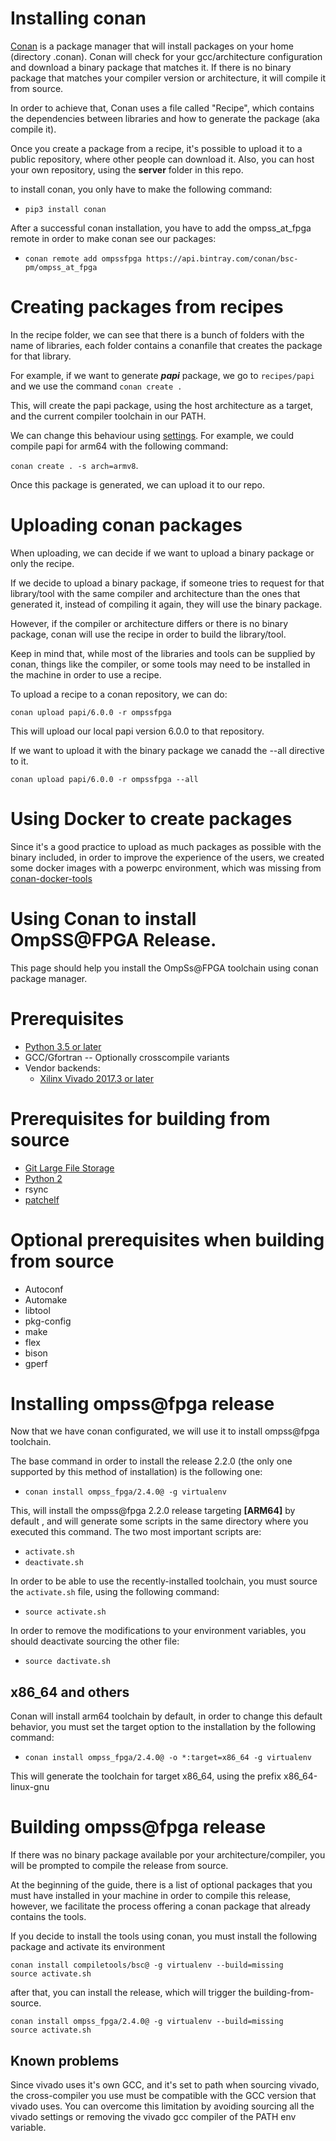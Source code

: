 # Installing conan

[Conan](conan.io)  is a package manager that will install packages on your home (directory .conan).  Conan will check for your gcc/architecture configuration and download a binary package that matches it. If there is no binary package that matches your compiler version or architecture, it will compile it from source.


In order to achieve that, Conan uses a file called "Recipe", which contains the dependencies between libraries and how to generate the package (aka compile it). 

Once you create a package from a recipe, it's possible to upload it to a public repository, where other people can download it. Also, you can host your own repository, using the **server** folder in this repo.

to install conan, you only have to make the following command:
* `pip3 install conan` 

After a successful conan installation, you have to add the ompss_at_fpga remote in order to make conan see our packages:
* `conan remote add ompssfpga https://api.bintray.com/conan/bsc-pm/ompss_at_fpga` 
  

# Creating packages from recipes

In the recipe folder, we can see that there is a bunch of folders with the name of libraries, each folder contains a conanfile that creates the package for that library.

For example, if we want to generate ***papi*** package, we go to
``recipes/papi`` and we use the command ``conan create .``

This, will create the papi package, using the host architecture as a target, and the current compiler toolchain in our PATH. 

We can change this behaviour using [settings](https://docs.conan.io/en/latest/creating_packages/getting_started.html#creating-and-testing-packages). For example, we could compile papi for arm64 with the following command:

 ``conan create . -s arch=armv8``. 


Once this package is generated, we can upload it to our repo.

# Uploading conan packages

When uploading, we can decide if we want to upload a binary package or only the recipe.

If we decide to upload a binary package, if someone tries to request for that library/tool with the same compiler and architecture than the ones that generated it, instead of compiling it again, they will use the binary package. 

However, if the compiler or architecture differs or there is no binary package, conan will use the recipe in order to build the library/tool.

Keep in mind that, while most of the libraries and tools can be supplied by conan, things like the compiler, or some tools may need to be installed in the machine in order to use a recipe. 

To upload a recipe to a conan repository, we can do:

``conan upload papi/6.0.0 -r ompssfpga``

This will upload our local papi version 6.0.0 to that repository.

If we want to upload it with the binary package we canadd the --all directive to it.

``conan upload papi/6.0.0 -r ompssfpga --all``


# Using Docker to create packages

Since it's a good practice to upload as much packages as possible with the binary included, in order to improve the experience of the users, we created some docker images with a powerpc environment, which was missing from [conan-docker-tools](https://github.com/conan-io/conan-docker-tools) 
#  Using Conan to install OmpSS@FPGA Release.

This page should help you install the OmpSs@FPGA toolchain using conan package manager.

# Prerequisites
 - [Python 3.5 or later](https://www.python.org/)
 - GCC/Gfortran
-- Optionally crosscompile variants
 - Vendor backends:
   - [Xilinx Vivado 2017.3 or later](https://www.xilinx.com/products/design-tools/vivado.html)



# Prerequisites for building from source
 - [Git Large File Storage](https://git-lfs.github.com/)
 - [Python 2](https://www.python.org/)
 - rsync
 - [patchelf](https://github.com/NixOS/patchelf)

# Optional prerequisites when building from source
- Autoconf
- Automake
- libtool
- pkg-config
- make
- flex
- bison
- gperf




# Installing ompss@fpga release


Now that we have conan configurated, we will use it to install ompss@fpga toolchain.

The base command in order to install the release 2.2.0 (the only one supported by this method of installation) is the following one:

* `conan install ompss_fpga/2.4.0@ -g virtualenv` 

This, will install the ompss@fpga 2.2.0 release targeting **[ARM64]** by default , and will generate some scripts in the same directory where you executed this command.
The two most important scripts are:
* `activate.sh` 
* `deactivate.sh` 

In order to be able to use the recently-installed toolchain, you must source the `activate.sh` file, using the following command:
* `source activate.sh` 

In order to remove the modifications to your environment variables, you should deactivate sourcing the other file:
-   `source dactivate.sh`


## x86_64 and others
Conan will install arm64 toolchain by default, in order to change this default behavior, you must set the target option to the installation by the following command:

* `conan install ompss_fpga/2.4.0@ -o *:target=x86_64 -g virtualenv` 

This will generate the toolchain for target  x86_64, using the prefix   x86_64-linux-gnu 

# Building ompss@fpga release

If there was no binary package available por your architecture/compiler, you will be prompted to compile the release from source. 

At the beginning of the guide, there is a list of optional packages that you must have installed in your machine in order to compile this release, however, we facilitate the process offering a conan package that already contains the tools.

If you decide to install the tools using conan, you must install the following package and activate its environment
```
conan install compiletools/bsc@ -g virtualenv --build=missing
source activate.sh
```

after that, you can install the release, which will trigger the building-from-source.

```
conan install ompss_fpga/2.4.0@ -g virtualenv --build=missing
source activate.sh
```

## Known problems

Since vivado uses it's own GCC, and it's set to path when sourcing vivado, the cross-compiler you use must be compatible with the GCC version that vivado uses. 
You can overcome this limitation by avoiding sourcing all the vivado settings or removing the vivado gcc compiler of the PATH env variable. 